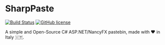 # SharpPaste
[![Build Status](https://travis-ci.org/phonicmouse/SharpPaste.svg?branch=master)](https://travis-ci.org/phonicmouse/SharpPaste)
[![GitHub license](https://img.shields.io/badge/license-MIT-blue.svg)](https://raw.githubusercontent.com/phonicmouse/SharpPaste/master/LICENSE)

A simple and Open-Source C# ASP.NET/NancyFX pastebin, made with :heart: in Italy :it:.
